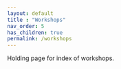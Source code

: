 ```yaml
---
layout: default
title : "Workshops"
nav_order: 5
has_children: true
permalink: /workshops
---
```


Holding page for index of workshops.

